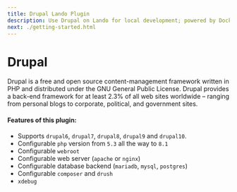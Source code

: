 ```yaml
---
title: Drupal Lando Plugin
description: Use Drupal on Lando for local development; powered by Docker and Docker Compose, config PHP version, swap db backends or webserver, use Composer, Drush, Xdebug and custom config files, oh and also import and exports databases.
next: ./getting-started.html
---
```


# Drupal

Drupal is a free and open source content-management framework written in PHP and distributed under the GNU General Public License. Drupal provides a back-end framework for at least 2.3% of all web sites worldwide – ranging from personal blogs to corporate, political, and government sites.

#### Features of this plugin:

* Supports `drupal6`, `drupal7`, `drupal8`, `drupal9` and `drupal10`.
* Configurable `php` version from `5.3` all the way to `8.1`
* Configurable `webroot`
* Configurable web server (`apache` or `nginx`)
* Configurable database backend (`mariadb`, `mysql`, `postgres`)
* Configurable `composer` and `drush`
* `xdebug`
